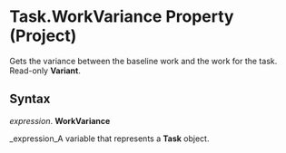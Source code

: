 
# Task.WorkVariance Property (Project)

Gets the variance between the baseline work and the work for the task. Read-only  **Variant**.


## Syntax

 _expression_. **WorkVariance**

 _expression_A variable that represents a  **Task** object.


